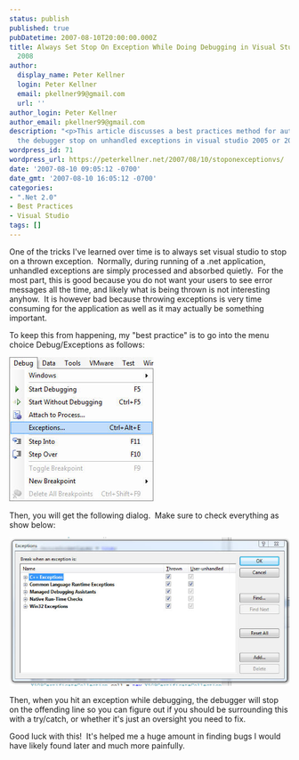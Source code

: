 ```yaml
---
status: publish
published: true
pubDatetime: 2007-08-10T20:00:00.000Z
title: Always Set Stop On Exception While Doing Debugging in Visual Studio 2005 or
  2008
author:
  display_name: Peter Kellner
  login: Peter Kellner
  email: pkellner99@gmail.com
  url: ''
author_login: Peter Kellner
author_email: pkellner99@gmail.com
description: "<p>This article discusses a best practices method for automatically having
  the debugger stop on unhandled exceptions in visual studio 2005 or 2008</p>"
wordpress_id: 71
wordpress_url: https://peterkellner.net/2007/08/10/stoponexceptionvs/
date: '2007-08-10 09:05:12 -0700'
date_gmt: '2007-08-10 16:05:12 -0700'
categories:
- ".Net 2.0"
- Best Practices
- Visual Studio
tags: []
---
```

<p>One of the tricks I've learned over time is to always set visual studio to stop on a thrown exception.&#160; Normally, during running of a .net application, unhandled exceptions are simply processed and absorbed quietly.&#160; For the most part, this is good because you do not want your users to see error messages all the time, and likely what is being thrown is not interesting anyhow.&#160; It is however bad because throwing exceptions is very time consuming for the application as well as it may actually be something important.</p>
<p>To keep this from happening, my &quot;best practice&quot; is to go into the menu choice Debug/Exceptions as follows:</p>
<p><img alt="Debug Excetpion Menu Choice" src="/wp/wp-content/uploads/2007/08/vsexceptions1.jpg" /></p>
<p> <!--more-->
<p>Then, you will get the following dialog.&#160; Make sure to check everything as show below:</p>
<p><img alt="Debug Excetpion Menu Choice" src="/wp/wp-content/uploads/2007/08/vsexceptions.jpg" /></p>
<p>Then, when you hit an exception while debugging, the debugger will stop on the offending line so you can figure out if you should be surrounding this with a try/catch, or whether it's just an oversight you need to fix.</p>
<p>Good luck with this!&#160; It's helped me a huge amount in finding bugs I would have likely found later and much more painfully.</p>
